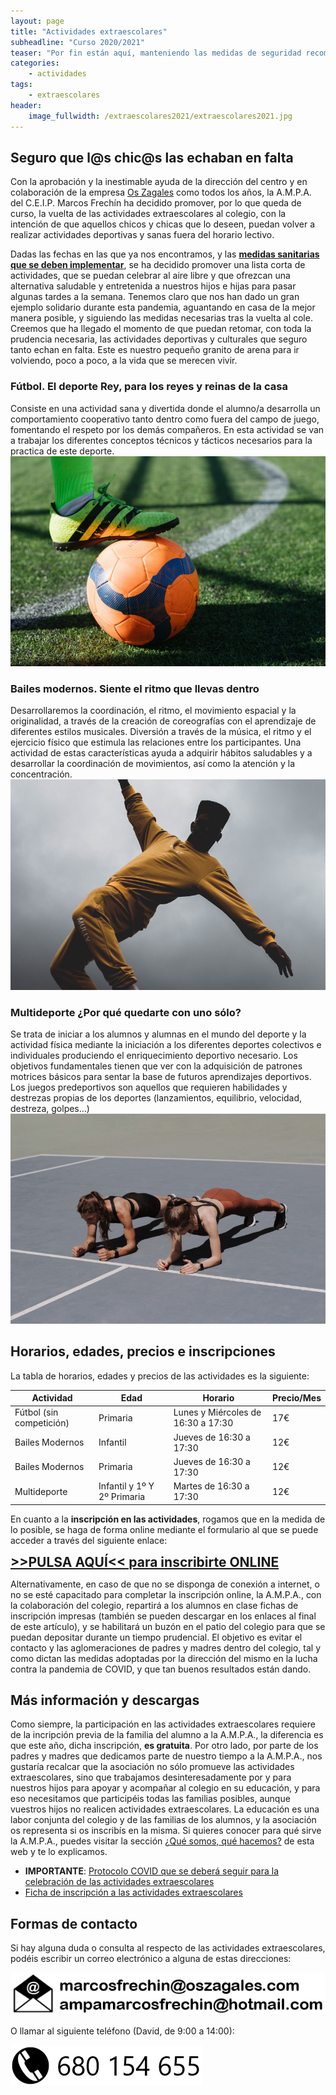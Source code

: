 ```yaml
---
layout: page
title: "Actividades extraescolares"
subheadline: "Curso 2020/2021"
teaser: "Por fin están aquí, manteniendo las medidas de seguridad recomendadas por las autoridades sanitarias"
categories:
    - actividades
tags:
    - extraescolares
header:
    image_fullwidth: /extraescolares2021/extraescolares2021.jpg
---
```

<!--more-->
<style>
    .high-visibility {
        font-size: 1.5em;
        border: 1px;
        border-radius: 2px;
        text-align: center;
    }
</style>

## Seguro que l@s chic@s las echaban en falta

Con la aprobación y la inestimable ayuda de la dirección del centro y en colaboración de la empresa <a href="https://oszagales.com/" target="_blank">Os Zagales</a> como todos los años, la A.M.P.A. del C.E.I.P. Marcos Frechín ha decidido promover, por lo que queda de curso, la vuelta de las actividades extraescolares al colegio, con la intención de que aquellos chicos y chicas que lo deseen, puedan volver a realizar actividades deportivas y sanas fuera del horario lectivo.

Dadas las fechas en las que ya nos encontramos, y las **<a href="/docs/COVIDFREE.pdf" target="_blank"> medidas sanitarias que se deben implementar</a>**, se ha decidido promover una lista corta de actividades, que se puedan celebrar al aire libre y que ofrezcan una alternativa saludable y entretenida a nuestros hijos e hijas para pasar algunas tardes a la semana. Tenemos claro que nos han dado un gran ejemplo solidario durante esta pandemia, aguantando en casa de la mejor manera posible, y siguiendo las medidas necesarias tras la vuelta al cole. Creemos que ha llegado el momento de que puedan retomar, con toda la prudencia necesaria, las actividades deportivas y culturales que seguro tanto echan en falta. Este es nuestro pequeño granito de arena para ir volviendo, poco a poco, a la vida que se merecen vivir.

### **Fútbol**. El deporte Rey, para los reyes y reinas de la casa

Consiste en una actividad sana y divertida donde el alumno/a desarrolla un comportamiento cooperativo tanto dentro como fuera del campo de juego, fomentando el respeto por los demás compañeros. En esta actividad se van a trabajar los diferentes conceptos técnicos y tácticos necesarios para la practica de este deporte.
![Fútbol](/images/extraescolares2021/futbol.jpg "Fútbol")

### **Bailes modernos**. Siente el ritmo que llevas dentro

Desarrollaremos la coordinación, el ritmo, el movimiento espacial y la originalidad, a través de la creación de coreografías con el aprendizaje de diferentes estilos musicales. Diversión a través de la música, el ritmo y el ejercicio físico que estimula las relaciones entre los participantes. Una actividad de estas características ayuda a adquirir hábitos saludables y a desarrollar la coordinación de movimientos, así como la atención y la concentración.
![Bailes modernos](/images/extraescolares2021/baile.jpg "Bailes modernos")

### **Multideporte** ¿Por qué quedarte con uno sólo?

Se trata de iniciar a los alumnos y alumnas en el mundo del deporte y la actividad física mediante la iniciación a los diferentes deportes colectivos e individuales produciendo el enriquecimiento deportivo necesario. Los objetivos fundamentales tienen que ver con la adquisición de patrones motrices básicos para sentar la base de futuros aprendizajes deportivos. Los juegos predeportivos son aquellos que requieren habilidades y destrezas propias de los deportes (lanzamientos, equilibrio, velocidad,  destreza, golpes…)
![Multideporte](/images/extraescolares2021/multideporte.jpg "Multideporte")

## Horarios, edades, precios e inscripciones

La tabla de horarios, edades y precios de las actividades es la siguiente:

Actividad | Edad | Horario | Precio/Mes
----------|--------|---------|-------
Fútbol (sin competición) | Primaria | Lunes y Miércoles de 16:30 a 17:30 | 17€
Bailes Modernos | Infantil | Jueves de 16:30 a 17:30 | 12€
Bailes Modernos | Primaria | Jueves de 16:30 a 17:30 | 12€
Multideporte | Infantil y 1º Y 2º Primaria | Martes de 16:30 a 17:30 | 12€

En cuanto a la **inscripción en las actividades**, rogamos que en la medida de lo posible, se haga de forma online mediante el formulario al que se puede acceder a través del siguiente enlace:

**<a href="https://forms.gle/dDaXVXkTgDt3wMpy9" target="_blank" class="high-visibility">>>PULSA AQUÍ<< para inscribirte ONLINE</a>**

Alternativamente, en caso de que no se disponga de conexión a internet, o no se esté capacitado para completar la inscripción online, la A.M.P.A., con la colaboración del colegio, repartirá a los alumnos en clase fichas de inscripción impresas (también se pueden descargar en los enlaces al final de este artículo), y se habilitará un buzón en el patio del colegio para que se puedan depositar durante un tiempo prudencial. El objetivo es evitar el contacto y las aglomeraciones de padres y madres dentro del colegio, tal y como dictan las medidas adoptadas por la dirección del mismo en la lucha contra la pandemia de COVID, y que tan buenos resultados están dando.

## Más información y descargas

Como siempre, la participación en las actividades extraescolares requiere de la incripción previa de la familia del alumno a la A.M.P.A., la diferencia es que este año, dicha inscripción, **es gratuita**. Por otro lado, por parte de los padres y madres que dedicamos parte de nuestro tiempo a la A.M.P.A., nos gustaría recalcar que la asociación no sólo promueve las actividades extraescolares, sino que trabajamos desinteresadamente por y para nuestros hijos para apoyar y acompañar al colegio en su educación, y para eso necesitamos que participéis todas las familias posibles, aunque vuestros hijos no realicen actividades extraescolares. La educación es una labor conjunta del colegio y de las familias de los alumnos, y la asociación os representa si os inscribís en la misma. Si quieres conocer para qué sirve la A.M.P.A., puedes visitar la sección [¿Qué somos, qué hacemos?](/aboutus/) de esta web y te lo explicamos.

- **IMPORTANTE**: <a href="/docs/COVIDFREE.pdf" target="_blank">Protocolo COVID que se deberá seguir para la celebración de las actividades extraescolares</a>
- <a href="/docs/Inscrip2021.pdf" target="_blank">Ficha de inscripción a las actividades extraescolares</a>

## Formas de contacto
Si hay alguna duda o consulta al respecto de las actividades extraescolares, podéis escribir un correo electrónico a alguna de estas direcciones:

[![Emails de contacto](/images/emailsExtraescolares.png "Emails de contacto")](mailto:marcosfrechin@oszagales.com)

O llamar al siguiente teléfono (David, de 9:00 a 14:00):

[![Teléfono Os Zagales](/images/tlfOsZagales.png "Teléfono Os Zagales")](tel:+34680154655)
